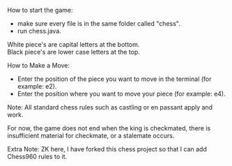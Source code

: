 How to start the game:
  - make sure every file is in the same folder called "chess".
  - run chess.java.

White piece's are capital letters at the bottom.<br/>
Black piece's are lower case letters at the top.

How to Make a Move:
  - Enter the position of the piece you want to move in the terminal (for example: e2).
  - Enter the position where you want to move your piece (for example: e4).

Note: All standard chess rules such as castling or en passant apply and work. 

For now, the game does not end when the king is checkmated, there is insufficient material for checkmate, or a stalemate occurs.

Extra Note: ZK here, I have forked this chess project so that I can add Chess960 rules to it.
